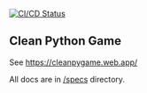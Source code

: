 [![CI/CD Status](https://github.com/cleanpygame/cleanpygame/actions/workflows/deploy.yml/badge.svg)](https://github.com/cleanpygame/cleanpygame/actions/workflows/deploy.yml)

## Clean Python Game

See https://cleanpygame.web.app/

All docs are in [/specs](/specs) directory.

